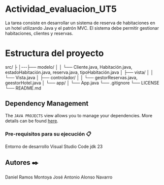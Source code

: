 # Actividad_evaluacion_UT5
La tarea consiste en desarrollar un sistema de reserva de habitaciones en un hotel utilizando Java y el patrón MVC. 
El sistema debe permitir gestionar habitaciones, clientes y reservas.

# Estructura del proyecto

src/
├
│---├── modelo/
│   │   └── Cliente.java, Habitación.java, estadoHabitación.java, reserva.java, tipoHabitación.java
│   ├── vista/
│   │   └── Vista.java
│   ├── controlador/
│   │   └── gestorReservas.java, geestorHotel.java
│   └── app/
│       └── App.java
└── .gitignore
└── LICENSE
└── README.md


## Dependency Management

The `JAVA PROJECTS` view allows you to manage your dependencies. More details can be found [here](https://github.com/microsoft/vscode-java-dependency#manage-dependencies).

### Pre-requisitos para su ejecución 📋

Entorno de desarrollo Visual Studio Code
jdk 23

## Autores ✒️
Daniel Ramos Montoya
José Antonio Alonso Navarro
